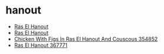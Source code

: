 # hanout

 * [Ras El Hanout](../../index/r/ras-el-hanout-367771.json)
 * [Ras El Hanout](../../index/r/ras-el-hanout.json)
 * [Chicken With Figs In Ras El Hanout And Couscous 354852](../../index/c/chicken-with-figs-in-ras-el-hanout-and-couscous-354852.json)
 * [Ras El Hanout 367771](../../index/r/ras-el-hanout-367771.json)
